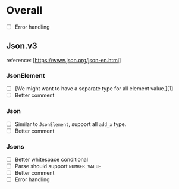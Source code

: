 # Overall

- [ ] Error handling

## Json.v3

reference: [https://www.json.org/json-en.html]

### JsonElement

- [ ] [We might want to have a separate type for all element value.][1]
- [ ] Better comment

### Json

- [ ] Similar to `JsonElement`, support all `add_x` type.
- [ ] Better comment

### Jsons

- [ ] Better whitespace conditional
- [ ] Parse should support `NUMBER_VALUE`
- [ ] Better comment
- [ ] Error handling
